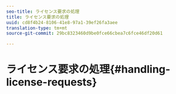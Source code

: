 ```yaml
---
seo-title: ライセンス要求の処理
title: ライセンス要求の処理
uuid: cd8f4b24-8106-41e8-97a1-39ef26fa3aee
translation-type: tm+mt
source-git-commit: 29bc8323460d9be0fce66cbea7c6fce46df20d61

---
```



# ライセンス要求の処理{#handling-license-requests}

